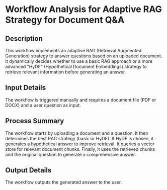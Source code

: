 # Workflow Analysis for Adaptive RAG Strategy for Document Q&A

## Description
This workflow implements an adaptive RAG (Retrieval Augmented Generation) strategy to answer questions based on an uploaded document. It dynamically decides whether to use a basic RAG approach or a more advanced "HyDE" (Hypothetical Document Embeddings) strategy to retrieve relevant information before generating an answer.

## Input Details
The workflow is triggered manually and requires a document file (PDF or DOCX) and a user question as input.

## Process Summary
The workflow starts by uploading a document and a question. It then determines the best RAG strategy (basic or HyDE). If HyDE is chosen, it generates a hypothetical answer to improve retrieval. It queries a vector store for relevant document chunks. Finally, it uses the retrieved chunks and the original question to generate a comprehensive answer.

## Output Details
The workflow outputs the generated answer to the user.
